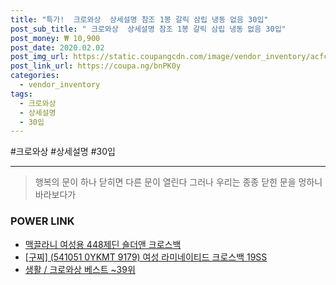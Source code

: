 ```yaml
--- 
title: "특가!  크로와상  상세설명 참조 1봉 갈릭 삼립 냉동 없음 30입" 
post_sub_title: " 크로와상  상세설명 참조 1봉 갈릭 삼립 냉동 없음 30입" 
post_money: ₩ 10,900 
post_date: 2020.02.02 
post_img_url: https://static.coupangcdn.com/image/vendor_inventory/acfc/66201534e1753ab1b94d7c3bf64d0d0eb6fd55ab15eabf014942f440e74b.jpg 
post_link_url: https://coupa.ng/bnPK0y 
categories: 
  - vendor_inventory 
tags: 
  - 크로와상 
  - 상세설명 
  - 30입 
--- 
```

  #크로와상 #상세설명 #30입 
<hr> 

> 행복의 문이 하나 닫히면 다른 문이 열린다 그러나 우리는 종종 닫힌 문을 멍하니 바라보다가 


### POWER LINK

* <a href="https://blog.naver.com/sakai111/221784680792" target="_blank">맥끌라니 여성용 448제딘 숄더앤 크로스백</a>
* <a href="https://blog.naver.com/sakai111/221783858243" target="_blank">[구찌] (541051 0YKMT 9179) 여성 라미네이티드 크로스백 19SS</a>
* <a href="https://blog.naver.com/santokki14/221792996676" target="_blank">생활 / 크로와상 베스트 ~39위</a>
